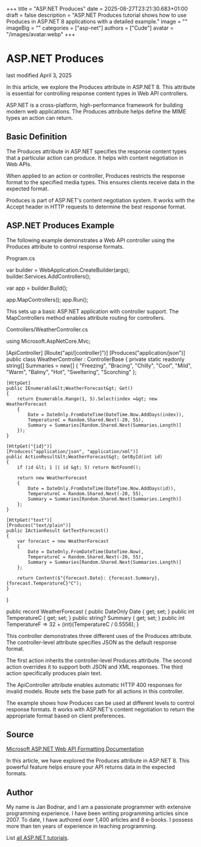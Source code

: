 +++
title = "ASP.NET Produces"
date = 2025-08-27T23:21:30.683+01:00
draft = false
description = "ASP.NET Produces tutorial shows how to use
Produces in ASP.NET 8 applications with a detailed example."
image = ""
imageBig = ""
categories = ["asp-net"]
authors = ["Cude"]
avatar = "/images/avatar.webp"
+++

# ASP.NET Produces

last modified April 3, 2025

In this article, we explore the Produces attribute in ASP.NET 8. This attribute
is essential for controlling response content types in Web API controllers.

ASP.NET is a cross-platform, high-performance framework for building modern web
applications. The Produces attribute helps define the MIME types an action can
return.

## Basic Definition

The Produces attribute in ASP.NET specifies the response content types that a
particular action can produce. It helps with content negotiation in Web APIs.

When applied to an action or controller, Produces restricts the response format
to the specified media types. This ensures clients receive data in the expected
format.

Produces is part of ASP.NET's content negotiation system. It works with the
Accept header in HTTP requests to determine the best response format.

## ASP.NET Produces Example

The following example demonstrates a Web API controller using the Produces
attribute to control response formats.

Program.cs
  

var builder = WebApplication.CreateBuilder(args);
builder.Services.AddControllers();

var app = builder.Build();

app.MapControllers();
app.Run();

This sets up a basic ASP.NET application with controller support. The
MapControllers method enables attribute routing for controllers.

Controllers/WeatherController.cs
  

using Microsoft.AspNetCore.Mvc;

[ApiController]
[Route("api/[controller]")]
[Produces("application/json")]
public class WeatherController : ControllerBase
{
    private static readonly string[] Summaries = new[]
    {
        "Freezing", "Bracing", "Chilly", "Cool", "Mild",
        "Warm", "Balmy", "Hot", "Sweltering", "Scorching"
    };

    [HttpGet]
    public IEnumerable&lt;WeatherForecast&gt; Get()
    {
        return Enumerable.Range(1, 5).Select(index =&gt; new WeatherForecast
        {
            Date = DateOnly.FromDateTime(DateTime.Now.AddDays(index)),
            TemperatureC = Random.Shared.Next(-20, 55),
            Summary = Summaries[Random.Shared.Next(Summaries.Length)]
        });
    }

    [HttpGet("{id}")]
    [Produces("application/json", "application/xml")]
    public ActionResult&lt;WeatherForecast&gt; GetById(int id)
    {
        if (id &lt; 1 || id &gt; 5) return NotFound();
        
        return new WeatherForecast
        {
            Date = DateOnly.FromDateTime(DateTime.Now.AddDays(id)),
            TemperatureC = Random.Shared.Next(-20, 55),
            Summary = Summaries[Random.Shared.Next(Summaries.Length)]
        };
    }

    [HttpGet("text")]
    [Produces("text/plain")]
    public IActionResult GetTextForecast()
    {
        var forecast = new WeatherForecast
        {
            Date = DateOnly.FromDateTime(DateTime.Now),
            TemperatureC = Random.Shared.Next(-20, 55),
            Summary = Summaries[Random.Shared.Next(Summaries.Length)]
        };
        
        return Content($"{forecast.Date}: {forecast.Summary}, {forecast.TemperatureC}°C");
    }
}

public record WeatherForecast
{
    public DateOnly Date { get; set; }
    public int TemperatureC { get; set; }
    public string? Summary { get; set; }
    public int TemperatureF =&gt; 32 + (int)(TemperatureC / 0.5556);
}

This controller demonstrates three different uses of the Produces attribute. The
controller-level attribute specifies JSON as the default response format.

The first action inherits the controller-level Produces attribute. The second
action overrides it to support both JSON and XML responses. The third action
specifically produces plain text.

The ApiController attribute enables automatic HTTP 400 responses
for invalid models. Route sets the base path for all actions in
this controller.

The example shows how Produces can be used at different levels to control
response formats. It works with ASP.NET's content negotiation to return the
appropriate format based on client preferences.

## Source

[Microsoft ASP.NET Web API Formatting Documentation](https://learn.microsoft.com/en-us/aspnet/core/web-api/advanced/formatting?view=aspnetcore-8.0)

In this article, we have explored the Produces attribute in ASP.NET 8. This
powerful feature helps ensure your API returns data in the expected formats.

## Author

My name is Jan Bodnar, and I am a passionate programmer with extensive
programming experience. I have been writing programming articles since 2007.
To date, I have authored over 1,400 articles and 8 e-books. I possess more
than ten years of experience in teaching programming.

List [all ASP.NET tutorials](/all/#asp-net).